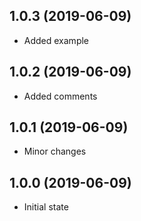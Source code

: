 ## 1.0.3 (2019-06-09)

- Added example

## 1.0.2 (2019-06-09)

- Added comments

## 1.0.1 (2019-06-09)

- Minor changes

## 1.0.0 (2019-06-09)

- Initial state